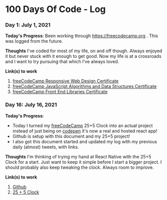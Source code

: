 # 100 Days Of Code - Log


### Day 1: July 1, 2021

**Today's Progress**: Been working through <https://freecodecamp.org> . This was logged from the future.

**Thoughts** I've coded for most of my life, on and off though.  Always enjoyed it but never stuck with it enough to get good.  Now my life is at a crossroads and I want to try pursuing that which I've always loved.

**Link(s) to work**
1. [freeCodeCamp Responsive Web Design Certificate](https://www.freecodecamp.org/certification/codingjen/responsive-web-design)
1. [freeCodeCamp JavaScript Algorithms and Data Structures Certificate](https://www.freecodecamp.org/certification/codingjen/javascript-algorithms-and-data-structures)
1. [freeCodeCamp Front End Libraries Certificate](https://www.freecodecamp.org/certification/codingjen/front-end-libraries)

### Day 16: July 16, 2021

**Today's Progress**: 
- Today I turned my [freeCodeCamp](https://www.freecodecamp.org/) 25+5 Clock into an actual project instead of just being on [codepen](https://codepen.io) it's now a real and hosted react app!
- Github is setup with this document and my 25+5 project!
- I also got this document started and updated my log with my previous daily (almost) tweets, with links.

**Thoughts** I'm thinking of trying my hand at React Native with the 25+5 Clock for a start.  Just want to keep it simple before I start a bigger project. I should probably also keep tweaking the clock. Always room to improve.

**Link(s) to work**
1. [Github](https://github.com/CodingJen)
1. [25 + 5 Clock](https://vibrant-bartik-bf8769.netlify.app/)

